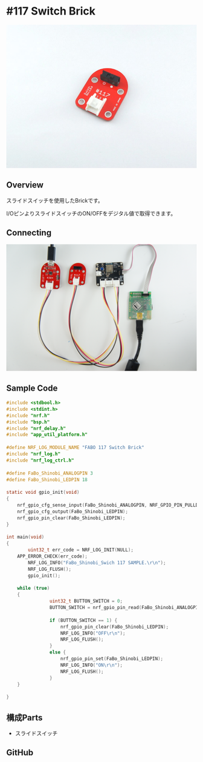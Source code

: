 # #117 Switch Brick

![](/img/SWITCH117/117.jpg)
<!--COLORME-->

## Overview
スライドスイッチを使用したBrickです。

I/OピンよりスライドスイッチのON/OFFをデジタル値で取得できます。

## Connecting

![](/img/SWITCH117/FaBo_117_SWITCH_CONNECT.JPG)

## Sample Code


```c
#include <stdbool.h>
#include <stdint.h>
#include "nrf.h"
#include "bsp.h"
#include "nrf_delay.h"
#include "app_util_platform.h"

#define NRF_LOG_MODULE_NAME "FABO 117 Switch Brick"
#include "nrf_log.h"
#include "nrf_log_ctrl.h"

#define FaBo_Shinobi_ANALOGPIN 3
#define FaBo_Shinobi_LEDPIN 18

static void gpio_init(void)
{
	nrf_gpio_cfg_sense_input(FaBo_Shinobi_ANALOGPIN, NRF_GPIO_PIN_PULLDOWN, NRF_GPIO_PIN_SENSE_HIGH);
	nrf_gpio_cfg_output(FaBo_Shinobi_LEDPIN);
	nrf_gpio_pin_clear(FaBo_Shinobi_LEDPIN);
}

int main(void)
{
		uint32_t err_code = NRF_LOG_INIT(NULL);
    APP_ERROR_CHECK(err_code);
		NRF_LOG_INFO("FaBo_Shinobi_Swich 117 SAMPLE.\r\n");
		NRF_LOG_FLUSH();
		gpio_init();

    while (true)
    {
				uint32_t BUTTON_SWITCH = 0;
				BUTTON_SWITCH = nrf_gpio_pin_read(FaBo_Shinobi_ANALOGPIN);

				if (BUTTON_SWITCH == 1) {
					nrf_gpio_pin_clear(FaBo_Shinobi_LEDPIN);
					NRF_LOG_INFO("OFF\r\n");
					NRF_LOG_FLUSH();
				}
				else {
					nrf_gpio_pin_set(FaBo_Shinobi_LEDPIN);
					NRF_LOG_INFO("ON\r\n");
					NRF_LOG_FLUSH();
				}
    }

}


```

## 構成Parts
- スライドスイッチ

## GitHub
